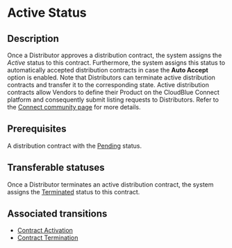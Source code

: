# Active Status 
## Description
Once a Distributor approves a distribution contract, the system assigns the *Active* status to this contract. Furthermore, the system assigns this status to automatically accepted distribution contracts in case the **Auto Accept** option is enabled.
Note that Distributors can terminate active distribution contracts and transfer it to the corresponding state.
Active distribution contracts allow Vendors to define their Product on the CloudBlue Connect platform and consequently submit listing requests to Distributors. Refer to the [Connect community page](https://connect.cloudblue.com/community/modules/products/) for more details.
## Prerequisites
A distribution contract with the [Pending](s-b-pending.html) status.
## Transferable statuses
Once a Distributor terminates an active distribution contract, the system assigns the [Terminated](s-e-terminated.html) status to this contract.
## Associated transitions
* [Contract Activation](t-3-pen-active.html)
* [Contract Termination](t-5-act-terminated.html)
